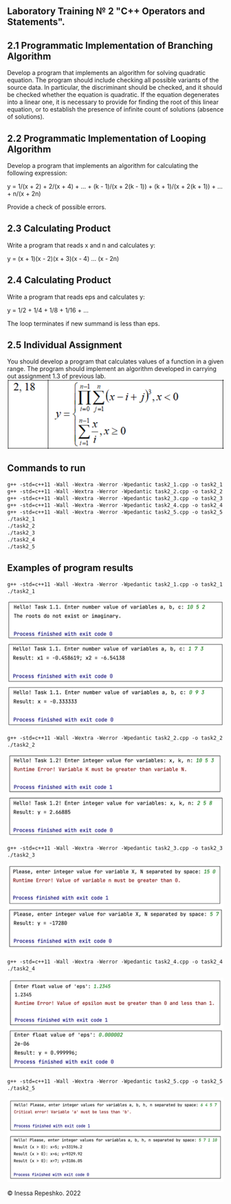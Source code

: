 ## Laboratory Training № 2 "C++ Operators and Statements".

## 2.1 Programmatic Implementation of Branching Algorithm
Develop a program that implements an algorithm for solving quadratic equation. The program should include checking all possible variants of the source data. In particular, the discriminant should be checked, and it should be checked whether the equation is quadratic. If the equation degenerates into a linear one, it is necessary to provide for finding the root of this linear equation, or to establish the presence of infinite count of solutions (absence of solutions).

## 2.2 Programmatic Implementation of Looping Algorithm

Develop a program that implements an algorithm for calculating the following expression:

y = 1/(x + 2) + 2/(x + 4) + ... + (k - 1)/(x + 2(k - 1)) + (k + 1)/(x + 2(k + 1)) + ... + n/(x + 2n)

Provide a check of possible errors.

## 2.3 Calculating Product

Write a program that reads x and n and calculates y:

y = (x + 1)(x - 2)(x + 3)(x - 4) ... (x - 2n)

## 2.4 Calculating Product

Write a program that reads eps and calculates y:

y = 1/2 + 1/4 + 1/8 + 1/16 + ...

The loop terminates if new summand is less than eps.

## 2.5 Individual Assignment

You should develop a program that calculates values of a function in a given range. The program should implement an algorithm developed in carrying out assignment 1.3 of previous lab.
![Function_var18](https://github.com/InessaRepeshko/programming-basics/blob/main/part1/lab1/screens/Function_var18.png)


## Commands to run
```
g++ -std=c++11 -Wall -Wextra -Werror -Wpedantic task2_1.cpp -o task2_1
g++ -std=c++11 -Wall -Wextra -Werror -Wpedantic task2_2.cpp -o task2_2
g++ -std=c++11 -Wall -Wextra -Werror -Wpedantic task2_3.cpp -o task2_3
g++ -std=c++11 -Wall -Wextra -Werror -Wpedantic task2_4.cpp -o task2_4
g++ -std=c++11 -Wall -Wextra -Werror -Wpedantic task2_5.cpp -o task2_5
./task2_1
./task2_2
./task2_3
./task2_4
./task2_5
```


## Examples of program results
```
g++ -std=c++11 -Wall -Wextra -Werror -Wpedantic task2_1.cpp -o task2_1
./task2_1
```
![task2_1](https://github.com/InessaRepeshko/programming-basics/blob/main/part1/lab2/screens/task2_1.png)

```
g++ -std=c++11 -Wall -Wextra -Werror -Wpedantic task2_2.cpp -o task2_2
./task2_2
```
![task2_2](https://github.com/InessaRepeshko/programming-basics/blob/main/part1/lab2/screens/task2_2.png)

```
g++ -std=c++11 -Wall -Wextra -Werror -Wpedantic task2_3.cpp -o task2_3
./task2_3
```
![task2_3](https://github.com/InessaRepeshko/programming-basics/blob/main/part1/lab2/screens/task2_3.png)

```
g++ -std=c++11 -Wall -Wextra -Werror -Wpedantic task2_4.cpp -o task2_4
./task2_4
```
![task2_4](https://github.com/InessaRepeshko/programming-basics/blob/main/part1/lab2/screens/task2_4.png)

```
g++ -std=c++11 -Wall -Wextra -Werror -Wpedantic task2_5.cpp -o task2_5
./task2_5
```
![task2_5](https://github.com/InessaRepeshko/programming-basics/blob/main/part1/lab2/screens/task2_5.png)

© Inessa Repeshko. 2022
